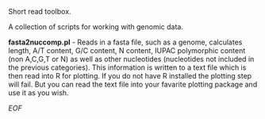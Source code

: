 Short read toolbox.

A collection of scripts for working with genomic data.

**fasta2nuccomp.pl**  - Reads in a fasta file, such as a genome, calculates length, A/T content, G/C content, N content, IUPAC polymorphic content (non A,C,G,T or N) as well as other nucleotides (nucleotides not included in the previous categories).  This information is written to a text file which is then read into R for plotting.  If you do not have R installed the plotting step will fail.  But you can read the text file into your favarite plotting package and use it as you wish.

*EOF*
